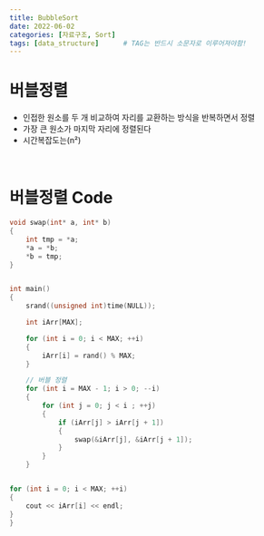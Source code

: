```yaml
---
title: BubbleSort
date: 2022-06-02
categories: [자료구조, Sort]
tags: [data_structure]		# TAG는 반드시 소문자로 이루어져야함!
---
```


버블정렬
===============
 * 인접한 원소를 두 개 비교하여 자리를 교환하는 방식을 반복하면서 정렬
 * 가장 큰 원소가 마지막 자리에 정렬된다
 * 시간복잡도는(n²)

<br>

버블정렬 Code
=====================

```c++
void swap(int* a, int* b)
{
	int tmp = *a;
	*a = *b;
	*b = tmp;
}


int main()
{
	srand((unsigned int)time(NULL));

	int iArr[MAX];

	for (int i = 0; i < MAX; ++i)
	{
		iArr[i] = rand() % MAX;
	}

	// 버블 정렬
	for (int i = MAX - 1; i > 0; --i)
	{
		for (int j = 0; j < i ; ++j)
		{
			if (iArr[j] > iArr[j + 1])
			{
				swap(&iArr[j], &iArr[j + 1]);
			}
		}	
	}


for (int i = 0; i < MAX; ++i)
{
	cout << iArr[i] << endl;
}
}
```